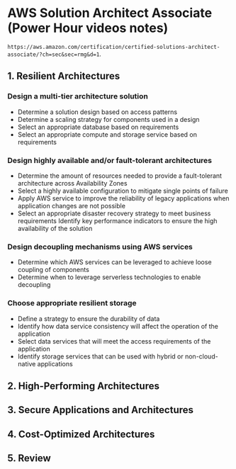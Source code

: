 # AWS Solution Architect Associate (Power Hour videos notes)
`https://aws.amazon.com/certification/certified-solutions-architect-associate/?ch=sec&sec=rmg&d=1`. 

## 1. Resilient Architectures
### Design a multi-tier architecture solution
- Determine a solution design based on access patterns
- Determine a scaling strategy for components used in a design
- Select an appropriate database based on requirements
- Select an appropriate compute and storage service based on requirements

### Design highly available and/or fault-tolerant architectures
- Determine the amount of resources needed to provide a fault-tolerant architecture across Availability Zones
- Select a highly available configuration to mitigate single points of failure
- Apply AWS service to improve the reliability of legacy applications when application changes are not possible
- Select an appropriate disaster recovery strategy to meet business requirements
Identify key performance indicators to ensure the high availability of the solution

### Design decoupling mechanisms using AWS services
- Determine which AWS services can be leveraged to achieve loose coupling of components
- Determine when to leverage serverless technologies to enable decoupling

### Choose appropriate resilient storage
- Define a strategy to ensure the durability of data
- Identify how data service consistency will affect the operation of the application
- Select data services that will meet the access requirements of the application
- Identify storage services that can be used with hybrid or non-cloud-native applications

## 2. High-Performing Architectures


## 3. Secure Applications and Architectures


## 4. Cost-Optimized Architectures

## 5. Review
